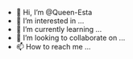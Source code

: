 - 👋 Hi, I’m @Queen-Esta
- 👀 I’m interested in ...
- 🌱 I’m currently learning ...
- 💞️ I’m looking to collaborate on ...
- 📫 How to reach me ...

<!---
Queen-Esta/Queen-Esta is a ✨ special ✨ repository because its `README.md` (this file) appears on your GitHub profile.
You can click the Preview link to take a look at your changes.
--->
